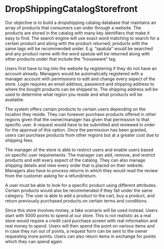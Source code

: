 # DropShippingCatalogStorefront
 
Our objective is to build a dropshipping catalog database that maintains an array of products that consumers can order through a website. The products are stored in the catalog with many key identifiers that make it easy to find. The search engine will use exact word matching to search for a certain product and along with the product returned, products with the same tags will be recommended under. E.g. “spatula” would be searched and any product name with the word spatula will be returned along with other products under that include the “houseware” tag.

Users first have to log into the website by registering if they do not have an account already. Managers would be automatically registered with a manager account with permissions to edit and change every aspect of the store. Login requires an email address, password and shipping address to where the bought products can be shipped to. The shipping address will be used to determine what region you reside and what products will be available.

The system offers certain products to certain users depending on the location they reside. They can however purchase products offered in other regions given that the owner/manager has given that permission to that specific user. A request would have to be submitted and reviewed in order for the approval of this option. Once the permission has been granted, users can purchase products from other regions but at a greater cost due to shipping fees.

The manager of the store is able to restrict users and enable users based on specific user requirements. The manager can add, remove, and restrict products and edit every aspect of the catalog. They can also manage shipping details and view every order that is placed on their website. Managers also have to process returns in which they would read the review from the customer asking for a refund/return. 

A user must be able to look for a specific product using different attributes. Certain products would also be recommended if they fall under the same category.  The user is able to add a product to the cart, buy a product, and return previously purchased products on certain terms and conditions. 

Since this store involves money, a fake scenario will be used instead. Users start with 5000 points to spend at our store. This is not realistic as a real store would require a credit card purchase screen with real information and real money to spend. Users will then spend the point on various items and in case they run out of points, a request form can be sent to the owner requesting more points. Users can also return items in exchange for points which they can spend again.